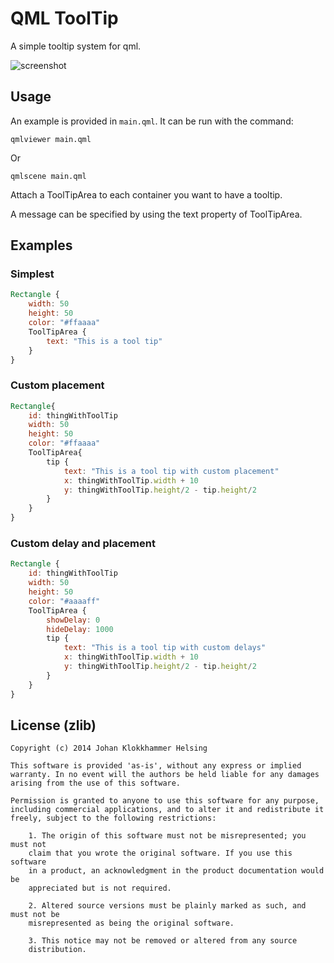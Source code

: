 # QML ToolTip

A simple tooltip system for qml.

![screenshot](screenshot.png)

## Usage

An example is provided in `main.qml`. It can be run with the command:

    qmlviewer main.qml

Or

    qmlscene main.qml

Attach a ToolTipArea to each container you want to have a tooltip.

A message can be specified by using the text property of ToolTipArea.

## Examples

### Simplest

```QML
Rectangle {
    width: 50
    height: 50
    color: "#ffaaaa"
    ToolTipArea {
        text: "This is a tool tip"
    }
}
```

### Custom placement

```QML
Rectangle{
    id: thingWithToolTip
    width: 50
    height: 50
    color: "#ffaaaa"
    ToolTipArea{
        tip {
            text: "This is a tool tip with custom placement"
            x: thingWithToolTip.width + 10
            y: thingWithToolTip.height/2 - tip.height/2
        }
    }
}
```

### Custom delay and placement

```QML
Rectangle {
    id: thingWithToolTip
    width: 50
    height: 50
    color: "#aaaaff"
    ToolTipArea {
        showDelay: 0
        hideDelay: 1000
        tip {
            text: "This is a tool tip with custom delays"
            x: thingWithToolTip.width + 10
            y: thingWithToolTip.height/2 - tip.height/2
        }
    }
}
```

## License (zlib)

    Copyright (c) 2014 Johan Klokkhammer Helsing

    This software is provided 'as-is', without any express or implied
    warranty. In no event will the authors be held liable for any damages
    arising from the use of this software.

    Permission is granted to anyone to use this software for any purpose,
    including commercial applications, and to alter it and redistribute it
    freely, subject to the following restrictions:

        1. The origin of this software must not be misrepresented; you must not
        claim that you wrote the original software. If you use this software
        in a product, an acknowledgment in the product documentation would be
        appreciated but is not required.

        2. Altered source versions must be plainly marked as such, and must not be
        misrepresented as being the original software.

        3. This notice may not be removed or altered from any source
        distribution.
